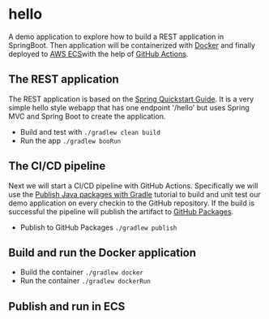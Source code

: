 # hello
A demo application to explore how to build a REST application in SpringBoot. Then 
application will be containerized with [Docker](https://docs.docker.com/) and finally 
deployed to [AWS ECS](https://aws.amazon.com/ecs/)with the help of
[GitHub Actions](https://docs.github.com/en/actions).

## The REST application
The REST application is based on the [Spring Quickstart Guide](https://spring.io/quickstart/).
It is a very simple hello style webapp that has one endpoint '/hello' but uses Spring MVC
and Spring Boot to create the application.

* Build and test with `./gradlew clean build`
* Run the app `./gradlew booRun`

## The CI/CD pipeline
Next we will start a CI/CD pipeline with GitHub Actions. Specifically we will use the
[Publish Java packages with Gradle](https://docs.github.com/en/actions/publishing-packages/publishing-java-packages-with-gradle)
tutorial to build and unit test our demo application on every checkin to the GitHub repository.
If the build is successful the pipeline will publish the artifact to
[GitHub Packages](https://docs.github.com/en/packages).

* Publish to GitHub Packages `./gradlew publish`

## Build and run the Docker application

* Build the container `./gradlew docker`
* Run the container `./gradlew dockerRun`

## Publish and run in ECS